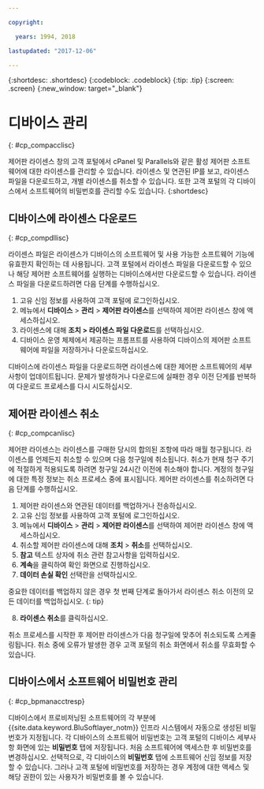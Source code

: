 ```yaml
---

copyright:

  years: 1994, 2018

lastupdated: "2017-12-06"

---
```


{:shortdesc: .shortdesc}
{:codeblock: .codeblock}
{:tip: .tip}
{:screen: .screen}
{:new_window: target="_blank"}

# 디바이스 관리
{: #cp_compacclisc}

제어판 라이센스 창의 고객 포털에서 cPanel 및 Parallels와 같은 활성 제어판 소프트웨어에 대한 라이센스를 관리할 수 있습니다. 라이센스 및 연관된 IP를 보고, 라이센스 파일을 다운로드하고, 개별 라이센스를 취소할 수 있습니다. 또한 고객 포털의 각 디바이스에서 소프트웨어의 비밀번호를 관리할 수도 있습니다.
{:shortdesc}


## 디바이스에 라이센스 다운로드
{: #cp_compdllisc}

라이센스 파일은 라이센스가 디바이스의 소프트웨어 및 사용 가능한 소프트웨어 기능에 유효한지 확인하는 데 사용됩니다. 고객 포털에서 라이센스 파일을 다운로드할 수 있으나 해당 제어판 소프트웨어를 실행하는 디바이스에서만 다운로드할 수 있습니다. 라이센스 파일을 다운로드하려면 다음 단계를 수행하십시오. 

1. 고유 신임 정보를 사용하여 고객 포털에 로그인하십시오. 
2. 메뉴에서 **디바이스** > **관리** > **제어판 라이센스**를 선택하여 제어판 라이센스 창에 액세스하십시오. 
3. 라이센스에 대해 **조치 > 라이센스 파일 다운로드**를 선택하십시오. 
4. 디바이스 운영 체제에서 제공하는 프롬프트를 사용하여 디바이스의 제어판 소프트웨어에 파일을 저장하거나 다운로드하십시오. 

디바이스에 라이센스 파일을 다운로드하면 라이센스에 대한 제어판 소프트웨어의 세부사항이 업데이트됩니다. 문제가 발생하거나 다운로드에 실패한 경우 이전 단계를 반복하여 다운로드 프로세스를 다시 시도하십시오. 

## 제어판 라이센스 취소
{: #cp_compcanlisc}

제어판 라이센스는 라이센스를 구매한 당시의 합의된 조항에 따라 매월 청구됩니다. 라이센스를 언제든지 취소할 수 있으며 다음 청구일에 취소됩니다. 취소가 현재 청구 주기에 적절하게 적용되도록 하려면 청구일 24시간 이전에 취소해야 합니다. 계정의 청구일에 대한 특정 정보는 취소 프로세스 중에 표시됩니다. 제어판 라이센스를 취소하려면 다음 단계를 수행하십시오. 

1. 제어판 라이센스와 연관된 데이터를 백업하거나 전송하십시오. 
2. 고유 신임 정보를 사용하여 고객 포털에 로그인하십시오. 
3. 메뉴에서 **디바이스** > **관리** > **제어판 라이센스**를 선택하여 제어판 라이센스 창에 액세스하십시오. 
4. 취소할 제어판 라이센스에 대해 **조치** > **취소**를 선택하십시오. 
5. **참고** 텍스트 상자에 취소 관련 참고사항을 입력하십시오. 
6. **계속**을 클릭하여 확인 화면으로 진행하십시오. 
7. **데이터 손실 확인** 선택란을 선택하십시오. 

  중요한 데이터를 백업하지 않은 경우 첫 번째 단계로 돌아가서 라이센스 취소 이전의 모든 데이터를 백업하십시오.
  {: tip}

8. **라이센스 취소**를 클릭하십시오.

취소 프로세스를 시작한 후 제어판 라이센스가 다음 청구일에 맞추어 취소되도록 스케줄링됩니다. 취소 중에 오류가 발생한 경우 고객 포털의 취소 화면에서 취소를 무효화할 수 있습니다. 

## 디바이스에서 소프트웨어 비밀번호 관리
{: #cp_bpmanacctresp}

디바이스에서 프로비저닝된 소프트웨어의 각 부분에 {{site.data.keyword.BluSoftlayer_notm}} 인프라 시스템에서 자동으로 생성된 비밀번호가 지정됩니다. 각 디바이스의 소프트웨어 비밀번호는 고객 포털의 디바이스 세부사항 화면에 있는 **비밀번호** 탭에 저장됩니다. 처음 소프트웨어에 액세스한 후 비밀번호를 변경하십시오. 선택적으로, 각 디바이스의 **비밀번호** 탭에 소프트웨어 신임 정보를 저장할 수 있습니다. 그러나 고객 포털에 비밀번호를 저장하는 경우 계정에 대한 액세스 및 해당 권한이 있는 사용자가 비밀번호를 볼 수 있습니다. 
